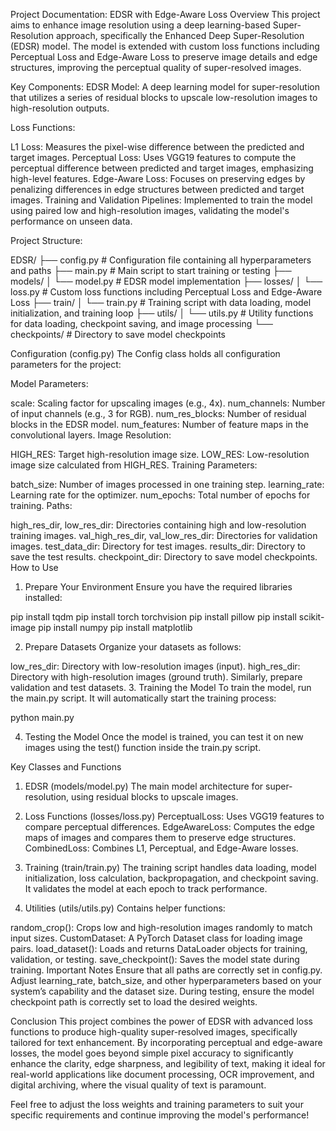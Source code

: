 Project Documentation: EDSR with Edge-Aware Loss
Overview
This project aims to enhance image resolution using a deep learning-based Super-Resolution approach, specifically the Enhanced Deep Super-Resolution (EDSR) model. The model is extended with custom loss functions including Perceptual Loss and Edge-Aware Loss to preserve image details and edge structures, improving the perceptual quality of super-resolved images.

Key Components:
EDSR Model: A deep learning model for super-resolution that utilizes a series of residual blocks to upscale low-resolution images to high-resolution outputs.

Loss Functions:

L1 Loss: Measures the pixel-wise difference between the predicted and target images.
Perceptual Loss: Uses VGG19 features to compute the perceptual difference between predicted and target images, emphasizing high-level features.
Edge-Aware Loss: Focuses on preserving edges by penalizing differences in edge structures between predicted and target images.
Training and Validation Pipelines: Implemented to train the model using paired low and high-resolution images, validating the model's performance on unseen data.

Project Structure:

EDSR/
├── config.py              # Configuration file containing all hyperparameters and paths
├── main.py                # Main script to start training or testing
├── models/
│   └── model.py           # EDSR model implementation
├── losses/
│   └── loss.py            # Custom loss functions including Perceptual Loss and Edge-Aware Loss
├── train/
│   └── train.py           # Training script with data loading, model initialization, and training loop
├── utils/
│   └── utils.py           # Utility functions for data loading, checkpoint saving, and image processing
└── checkpoints/           # Directory to save model checkpoints

Configuration (config.py)
The Config class holds all configuration parameters for the project:

Model Parameters:

scale: Scaling factor for upscaling images (e.g., 4x).
num_channels: Number of input channels (e.g., 3 for RGB).
num_res_blocks: Number of residual blocks in the EDSR model.
num_features: Number of feature maps in the convolutional layers.
Image Resolution:

HIGH_RES: Target high-resolution image size.
LOW_RES: Low-resolution image size calculated from HIGH_RES.
Training Parameters:

batch_size: Number of images processed in one training step.
learning_rate: Learning rate for the optimizer.
num_epochs: Total number of epochs for training.
Paths:

high_res_dir, low_res_dir: Directories containing high and low-resolution training images.
val_high_res_dir, val_low_res_dir: Directories for validation images.
test_data_dir: Directory for test images.
results_dir: Directory to save the test results.
checkpoint_dir: Directory to save model checkpoints.
How to Use
1. Prepare Your Environment
Ensure you have the required libraries installed:

pip install tqdm
pip install torch torchvision
pip install pillow
pip install scikit-image
pip install numpy
pip install matplotlib

2. Prepare Datasets
Organize your datasets as follows:

low_res_dir: Directory with low-resolution images (input).
high_res_dir: Directory with high-resolution images (ground truth).
Similarly, prepare validation and test datasets.
3. Training the Model
To train the model, run the main.py script. It will automatically start the training process:

python main.py

4. Testing the Model
Once the model is trained, you can test it on new images using the test() function inside the train.py script.

Key Classes and Functions
1. EDSR (models/model.py)
The main model architecture for super-resolution, using residual blocks to upscale images.

2. Loss Functions (losses/loss.py)
PerceptualLoss: Uses VGG19 features to compare perceptual differences.
EdgeAwareLoss: Computes the edge maps of images and compares them to preserve edge structures.
CombinedLoss: Combines L1, Perceptual, and Edge-Aware losses.
3. Training (train/train.py)
The training script handles data loading, model initialization, loss calculation, backpropagation, and checkpoint saving. It validates the model at each epoch to track performance.

4. Utilities (utils/utils.py)
Contains helper functions:

random_crop(): Crops low and high-resolution images randomly to match input sizes.
CustomDataset: A PyTorch Dataset class for loading image pairs.
load_dataset(): Loads and returns DataLoader objects for training, validation, or testing.
save_checkpoint(): Saves the model state during training.
Important Notes
Ensure that all paths are correctly set in config.py.
Adjust learning_rate, batch_size, and other hyperparameters based on your system’s capability and the dataset size.
During testing, ensure the model checkpoint path is correctly set to load the desired weights.

Conclusion
This project combines the power of EDSR with advanced loss functions to produce high-quality super-resolved images, specifically tailored for text enhancement. By incorporating perceptual and edge-aware losses, the model goes beyond simple pixel accuracy to significantly enhance the clarity, edge sharpness, and legibility of text, making it ideal for real-world applications like document processing, OCR improvement, and digital archiving, where the visual quality of text is paramount.



Feel free to adjust the loss weights and training parameters to suit your specific requirements and continue improving the model's performance!

